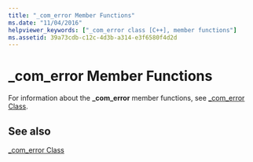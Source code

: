 ```yaml
---
title: "_com_error Member Functions"
ms.date: "11/04/2016"
helpviewer_keywords: ["_com_error class [C++], member functions"]
ms.assetid: 39a73cdb-c12c-4d3b-a314-e3f6580f4d2d
---
```

# _com_error Member Functions

For information about the **_com_error** member functions, see [_com_error Class](../cpp/com-error-class.md).

## See also

[_com_error Class](../cpp/com-error-class.md)
